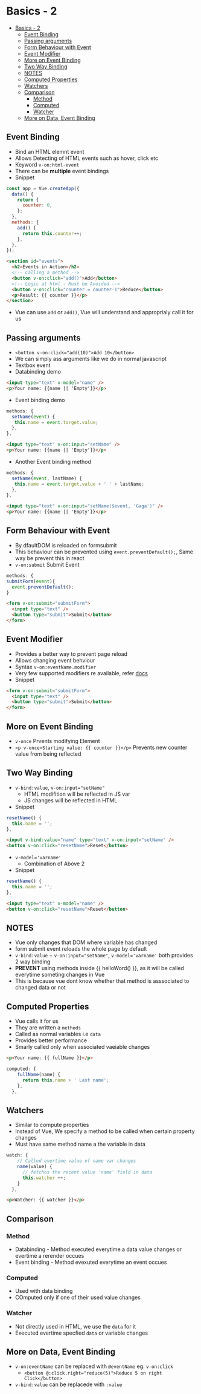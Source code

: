 # Basics - 2

- [Basics - 2](#basics---2)
  - [Event Binding](#event-binding)
  - [Passing arguments](#passing-arguments)
  - [Form Behaviour with Event](#form-behaviour-with-event)
  - [Event Modifier](#event-modifier)
  - [More on Event Binding](#more-on-event-binding)
  - [Two Way Binding](#two-way-binding)
  - [NOTES](#notes)
  - [Computed Properties](#computed-properties)
  - [Watchers](#watchers)
  - [Comparison](#comparison)
    - [Method](#method)
    - [Computed](#computed)
    - [Watcher](#watcher)
  - [More on Data, Event Binding](#more-on-data-event-binding)

## Event Binding

- Bind an HTML elemnt event
- Allows Detecting of HTML events such as hover, click etc
- Keyword `v-on:html-event`
- There can be **multiple** event bindings
- Snippet

```js
const app = Vue.createApp({
  data() {
    return {
      counter: 0,
    };
  },
  methods: {
    add() {
      return this.counter++;
    },
  },
});
```

```html
<section id="events">
  <h2>Events in Action</h2>
  <!-- Calling a method -->
  <button v-on:click="add()">Add</button>
  <!-- Logic at html - Must be Avoided -->
  <button v-on:click="counter = counter-1">Reduce</button>
  <p>Result: {{ counter }}</p>
</section>
```

- Vue can use `add` or `add()`, Vue will understand and approprialy call it for us

## Passing arguments

- `<button v-on:click="add(10)">Add 10</button>`
- We can simply ass arguments like we do in normal javascript
- Textbox event
- Databinding demo

```html
<input type="text" v-model="name" />
<p>Your name: {{name || 'Empty'}}</p>
```

- Event binding demo

```js
methods: {
  setName(event) {
   this.name = event.target.value;
  },
},
```

```html
<input type="text" v-on:input="setName" />
<p>Your name: {{name || 'Empty'}}</p>
```

- Another Event binding method

```js
methods: {
  setName(event, lastName) {
   this.name = event.target.value + ' ' + lastName;
  },
},
```

```html
<input type="text" v-on:input="setName($event, 'Gaga')" />
<p>Your name: {{name || 'Empty'}}</p>
```

## Form Behaviour with Event

- By dfaultDOM is reloaded on formsubmit
- This behaviour can be prevented using `event.preventDefault();`, Same way be prevent this in react
- `v-on:submit` Submit Event

```js
methods: {
submitForm(event){
  event.preventDefault();
}
```

```html
<form v-on:submit="submitForm">
  <input type="text" />
  <button type="submit">Submit</button>
</form>
```

## Event Modifier

- Provides a better way to prevent page reload
- Allows changing event behviour
- Syntax `v-on:eventName.modifier`
- Very few supported modifiers re available, refer [docs](https://vuejs.org/v2/guide/events.html#Event-Modifiers)
- Snippet

```html
<form v-on:submit="submitForm">
  <input type="text" />
  <button type="submit">Submit</button>
</form>
```

## More on Event Binding

- `v-once` Prvents modifying Element
- `<p v-once>Starting value: {{ counter }}</p>` Prevents new counter value from being reflected

## Two Way Binding

- `v-bind:value`, `v-on:input="setName"`
  - HTML modifition will be reflected in JS var
  - JS changes will be reflected in HTML
- Snippet

```js
resetName() {
  this.name = '';
},
```

```html
<input v-bind:value="name" type="text" v-on:input="setName" />
<button v-on:click="resetName">Reset</button>
```

- `v-model='varname'`
  - Combination of Above 2
- Snippet

```js
resetName() {
  this.name = '';
},
```

```html
<input type="text" v-model="name" />
<button v-on:click="resetName">Reset</button>
```

## NOTES

- Vue only changes that DOM where variable has changed
- form submit event reloads the whole page by default
- `v-bind:value` + `v-on:input="setName"`, `v-model='varname'` both provides 2 way binding
- **PREVENT** using methods inside {{ helloWord() }}, as it will be called everytime someting changes in Vue
- This is because vue dont know whether that method is asssociated to changed data or not

## Computed Properties

- Vue calls it for us
- They are written a `methods`
- Called as normal variables i.e `data`
- Provides better performance
- Smarly called only when associated vaeiable changes

```html
<p>Your name: {{ fullName }}</p>
```

```js
computed: {
    fullName(name) {
      return this.name + ' Last name';
    },
  },
```

## Watchers

- Similar to compute properties
- Instead of Vue, We specify a method to be called when certain property changes
- Must have same method name a the variable in data

```js
watch: {
    // Called evertime value of name var changes
    name(value) {
      // fetches the recent value 'name' field in data
      this.watcher ++;
    }
  },
```

```html
<p>Watcher: {{ watcher }}</p>
```

## Comparison

### Method

- Databinding - Method executed everytime a data value changes or evertime a rerender occues
- Event binding - Method evexuted everytime an event occues

### Computed

- Used with data binding
- COmputed only if one of their used value changes

### Watcher

- Not directly used in HTML, we use the `data` for it
- Executed evertime specfied `data` or variable changes

## More on Data, Event Binding

- `v-on:eventName` can be replaced with `@eventName` eg. `v-on:click`
  - `<button @:click.right="reduce(5)">Reduce 5 on right Click</button>`
- `v-bind:value` can be replacede with `:value`
